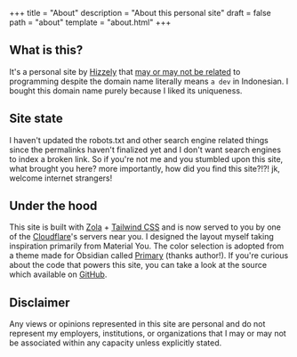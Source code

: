 +++
title = "About"
description = "About this personal site"
draft = false
path = "about"
template = "about.html"
+++

## What is this?
It's a personal site by [Hizzely](https://github.com/hizzely) that [may or may not be related](https://twitter.com/iamdevloper/status/1323540957128728577) to programming despite the domain name literally means `a dev` in Indonesian. I bought this domain name purely because I liked its uniqueness. 

## Site state

I haven't updated the robots.txt and other search engine related things since the permalinks haven't finalized yet and I don't want search engines to index a broken link.
So if you're not me and you stumbled upon this site, what brought you here? more importantly, how did you find this site?!?! jk, welcome internet strangers!

## Under the hood

This site is built with [Zola](https://getzola.org) + [Tailwind CSS](https://tailwindcss.com) and is now served to you by one of the [Cloudflare](https://pages.cloudflare.com)'s servers near you. I designed the layout myself taking inspiration primarily from Material You. The color selection is adopted from a theme made for Obsidian called [Primary](https://github.com/ceciliamay/obsidianmd-theme-primary) (thanks author!). If you're curious about the code that powers this site, you can take a look at the source which available on [GitHub](https://github.com/seorangdev/seorang.dev).

## Disclaimer

Any views or opinions represented in this site are personal and do not represent my employers, institutions, or organizations that I may or may not be associated within any capacity unless explicitly stated.
